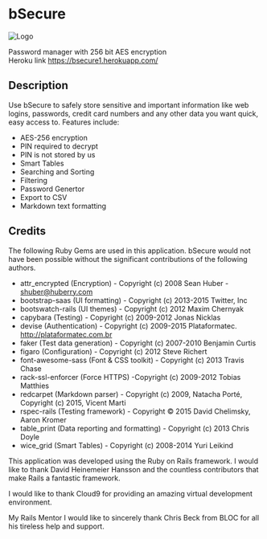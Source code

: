 # bSecure
![Logo](https://bsecure1.herokuapp.com/assets/bsecure-39780077c89116f4f2e947657dc59fbfbb5289bc6b307e99533062ae05cf6e27.jpg)

Password manager with 256 bit AES encryption<br>
Heroku link https://bsecure1.herokuapp.com/

## Description
Use bSecure to safely store sensitive and important information like web logins, passwords, credit card numbers and any other data you want quick, easy access to. Features include:

* AES-256 encryption
* PIN required to decrypt
* PIN is not stored by us
* Smart Tables
* Searching and Sorting
* Filtering
* Password Genertor
* Export to CSV
* Markdown text formatting

## Credits
The following Ruby Gems are used in this application. bSecure would not have been possible without the significant contributions of the following authors.

* attr_encrypted (Encryption) - Copyright (c) 2008 Sean Huber - shuber@huberry.com
* bootstrap-saas (UI formatting) - Copyright (c) 2013-2015 Twitter, Inc
* bootswatch-rails (UI themes) - Copyright (c) 2012 Maxim Chernyak
* capybara (Testing) - Copyright (c) 2009-2012 Jonas Nicklas
* devise (Authentication) - Copyright (c) 2009-2015 Plataformatec. http://plataformatec.com.br
* faker (Test data generation) - Copyright (c) 2007-2010 Benjamin Curtis
* figaro (Configuration) - Copyright (c) 2012 Steve Richert
* font-awesome-sass (Font & CSS toolkit) - Copyright (c) 2013 Travis Chase
* rack-ssl-enforcer (Force HTTPS) -Copyright (c) 2009-2012 Tobias Matthies
* redcarpet (Markdown parser) - Copyright (c) 2009, Natacha Porté, Copyright (c) 2015, Vicent Marti
* rspec-rails (Testing framework) - Copyright © 2015 David Chelimsky, Aaron Kromer
* table_print (Data reporting and formatting) - Copyright (c) 2013 Chris Doyle
* wice_grid (Smart Tables) - Copyright (c) 2008-2014 Yuri Leikind

This application was developed using the Ruby on Rails framework. I would like to thank David Heinemeier Hansson and the countless contributors that make Rails a fantastic framework.

I would like to thank Cloud9 for providing an amazing virtual development environment.

My Rails Mentor
I would like to sincerely thank Chris Beck from BLOC for all his tireless help and support.
